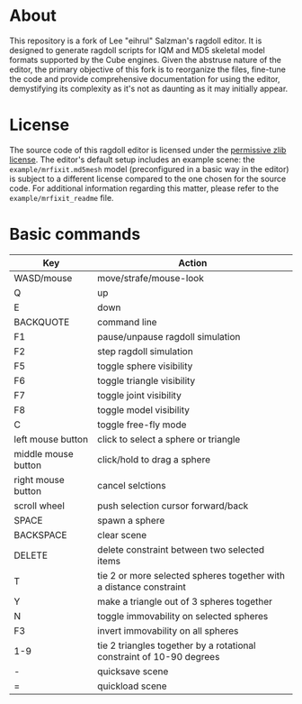# About
This repository is a fork of Lee "eihrul" Salzman's ragdoll editor. It is designed to generate ragdoll scripts for IQM and MD5 skeletal model formats supported by the Cube engines.
Given the abstruse nature of the editor, the primary objective of this fork is to reorganize the files, fine-tune the code and provide comprehensive documentation for using the editor, demystifying its complexity as it's not as daunting as it may initially appear.

# License
The source code of this ragdoll editor is licensed under the [permissive zlib license](https://github.com/project-valhalla/ragdoll-editor/blob/main/license.txt).
The editor's default setup includes an example scene: the `example/mrfixit.md5mesh` model (preconfigured in a basic way in the editor) is subject to a different license compared to the one chosen for the source code.
For additional information regarding this matter, please refer to the `example/mrfixit_readme` file.

# Basic commands
| Key                  | Action                 |
| ---------------------|------------------------|
| WASD/mouse           | move/strafe/mouse-look
| Q                    | up
| E                    | down
| BACKQUOTE            | command line
| F1                   | pause/unpause ragdoll simulation
| F2                   | step ragdoll simulation
| F5                   | toggle sphere visibility
| F6                   | toggle triangle visibility
| F7                   | toggle joint visibility
| F8                   | toggle model visibility
| C                    | toggle free-fly mode
| left mouse button    | click to select a sphere or triangle
| middle mouse button  | click/hold to drag a sphere
| right mouse button   | cancel selctions
| scroll wheel         | push selection cursor forward/back
| SPACE                | spawn a sphere
| BACKSPACE            | clear scene
| DELETE               | delete constraint between two selected items
| T                    | tie 2 or more selected spheres together with a distance constraint
| Y                    | make a triangle out of 3 spheres together
| N                    | toggle immovability on selected spheres
| F3                   | invert immovability on all spheres
| 1-9                  | tie 2 triangles together by a rotational constraint of 10-90 degrees
| -                    | quicksave scene
| =                    | quickload scene
